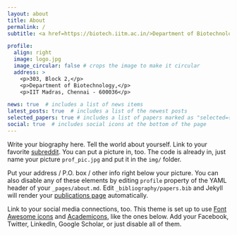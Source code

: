 ```yaml
---
layout: about
title: About
permalink: /
subtitle: <a href=https://biotech.iitm.ac.in/>Department of Biotechnology, IIT Madras, India</a>

profile:
  align: right
  image: logo.jpg
  image_circular: false # crops the image to make it circular
  address: >
    <p>303, Block 2,</p>
    <p>Department of Biotechnology,</p>
    <p>IIT Madras, Chennai - 600036</p>

news: true  # includes a list of news items
latest_posts: true  # includes a list of the newest posts
selected_papers: true # includes a list of papers marked as "selected={true}"
social: true  # includes social icons at the bottom of the page
---
```


Write your biography here. Tell the world about yourself. Link to your favorite [subreddit](http://reddit.com). You can put a picture in, too. The code is already in, just name your picture `prof_pic.jpg` and put it in the `img/` folder.

Put your address / P.O. box / other info right below your picture. You can also disable any of these elements by editing `profile` property of the YAML header of your `_pages/about.md`. Edit `_bibliography/papers.bib` and Jekyll will render your [publications page](/al-folio/publications/) automatically.

Link to your social media connections, too. This theme is set up to use [Font Awesome icons](http://fortawesome.github.io/Font-Awesome/) and [Academicons](https://jpswalsh.github.io/academicons/), like the ones below. Add your Facebook, Twitter, LinkedIn, Google Scholar, or just disable all of them.
